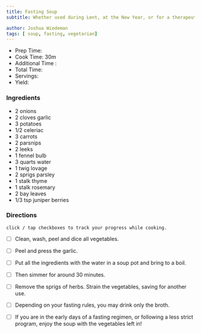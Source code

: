 ```yaml
---
title: Fasting Soup
subtitle: Whether used during Lent, at the New Year, or for a therapeutic fast, fasting soup provides valuable minerals and supports the detoxification process. Fasting soup is easy to cook at home, just like making a normal vegetable stock. It’s recommended to use organic ingredients here, and season without salt.

author: Joshua Wiedeman
tags: [ soup, fasting, vegetarian]
---
```


- Prep Time:
- Cook Time: 30m
- Additional Time : 
- Total Time: 
- Servings:
- Yield: 


### Ingredients

- 2 onions
- 2 cloves garlic
- 3 potatoes
- 1/2 celeriac
- 3 carrots
- 2 parsnips
- 2 leeks
- 1 fennel bulb
- 3 quarts water
- 1 twig lovage
- 2 sprigs parsley
- 1 stalk thyme
- 1 stalk rosemary
- 2 bay leaves
- 1/3 tsp juniper berries



### Directions
`click / tap checkboxes to track your progress while cooking.`

- [ ] Clean, wash, peel and dice all vegetables. 
- [ ] Peel and press the garlic.
- [ ] Put all the ingredients with the water in a soup pot and bring to a boil. 
- [ ] Then simmer for around 30 minutes.
- [ ] Remove the sprigs of herbs. Strain the vegetables, saving for another use.
- [ ] Depending on your fasting rules, you may drink only the broth. 
- [ ] If you are in the early days of a fasting regimen, or following a less strict program, enjoy the soup with the vegetables left in!


